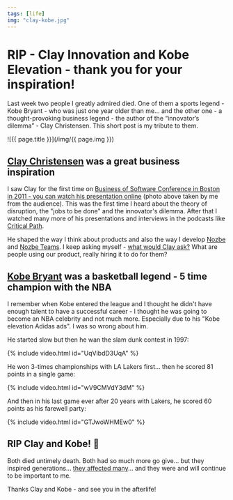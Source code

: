 ```yaml
---
tags: [life]
img: "clay-kobe.jpg"
---
```


# RIP - Clay Innovation and Kobe Elevation - thank you for your inspiration!

Last week two people I greatly admired died. One of them a sports legend - Kobe Bryant - who was just one year older than me... and the other one - a thought-provoking business legend - the author of the “innovator’s dilemma” - Clay Christensen. This short post is my tribute to them.

<!--More-->

![{{ page.title }}](/img/{{ page.img }})



## [Clay Christensen](https://en.wikipedia.org/wiki/Clayton_Christensen) was a great business inspiration

I saw Clay for the first time on [Business of Software Conference in Boston in 2011 - you can watch his presentation online](https://businessofsoftware.org/2012/02/professor-clayton-christensen-at-business-of-software-2011-the-job-your-product-does/) (photo above taken by me from the audience). This was the first time I heard about the theory of disruption, the "jobs to be done" and the innovator's dilemma. After that I watched many more of his presentations and interviews in the podcasts like [Critical Path](http://5by5.tv/criticalpath/36).

He shaped the way I think about products and also the way I develop [Nozbe][n] and [Nozbe Teams](https://nozbe.com/teams). I keep asking myself - [what would Clay ask?](https://signalvnoise.com/posts/3225-what-are-questions) What are people using our product, really hiring it to do for them?

## [Kobe Bryant](https://en.wikipedia.org/wiki/Kobe_Bryant) was a basketball legend - 5 time champion with the NBA

I remember when Kobe entered the league and I thought he didn't have enough talent to have a successful career - I thought he was going to become an NBA celebrity and not much more. Especially due to his "Kobe elevation Adidas ads". I was so wrong about him.

He started slow but then he wan the slam dunk contest in 1997:

{% include video.html id="UqVibdD3UqA" %}

He won 3-times championships with LA Lakers first... then he scored 81 points in a single game:

{% include video.html id="wV9CMVdY3dM" %}

And then in his last game ever after 20 years with Lakers, he scored 60 points as his farewell party:

{% include video.html id="GTJwoWHMEw0" %}

## RIP Clay and Kobe! 🙏 

Both died untimely death. Both had so much more go give... but they inspired generations... [they affected many](https://500ish.com/hard-8-8a7702267dda)... and they were and will continue to be important to me.

Thanks Clay and Kobe - and see you in the afterlife!

[n]: https://nozbe.com/?a=mike
[p]: https://thepodcast.fm/